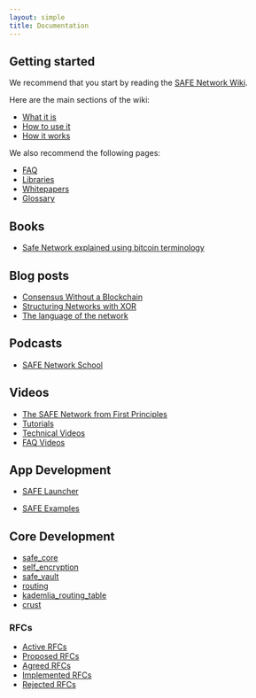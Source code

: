 ```yaml
---
layout: simple
title: Documentation
---
```


## Getting started

We recommend that you start by reading the [SAFE Network Wiki](https://safenetwork.wiki).

Here are the main sections of the wiki:

- [What it is](https://safenetwork.wiki/en/What_it_is)
- [How to use it](https://safenetwork.wiki/en/How_to_use_it)
- [How it works](https://safenetwork.wiki/en/How_it_works)

We also recommend the following pages:

- [FAQ](https://safenetwork.wiki/en/FAQ)
- [Libraries](https://safenetwork.wiki/en/Libraries)
- [Whitepapers](https://safenetwork.wiki/en/Whitepapers)
- [Glossary](https://safenetwork.wiki/en/Glossary)

## Books

- [Safe Network explained using bitcoin terminology](https://safe-network-explained.github.io/safe-for-bitcoiners)

## Blog posts

- [Consensus Without a Blockchain](https://blog.maidsafe.net/2015/01/29/consensus-without-a-blockchain/)
- [Structuring Networks with XOR](https://blog.maidsafe.net/2016/05/27/structuring-networks-with-xor/)
- [The language of the network](https://metaquestions.me/2015/02/05/the-language-of-the-network/)

## Podcasts

- [SAFE Network School](http://www.safecrossroads.net/safe-network-school/)

## Videos

- [The SAFE Network from First Principles](https://www.youtube.com/playlist?list=PLiYqQVdgdw_sSDkdIZzDRQR9xZlsukIxD)
- [Tutorials](https://www.youtube.com/playlist?list=PL7GqwP0KrKTqUKiSCDCRQDiRhznbeZjRu)
- [Technical Videos](https://www.youtube.com/playlist?list=PL7GqwP0KrKTpDLsQwk_gixasgCcUuL9H5)
- [FAQ Videos](https://www.youtube.com/playlist?list=PL7GqwP0KrKTrE88kD-39FKKrydTGJQEUx)

## App Development

- [SAFE Launcher](/downloads/#safe-launcher)
<!-- - [SAFE Launcher API](https://maidsafe.readme.io/docs/introduction) -->
- [SAFE Examples](https://github.com/maidsafe/safe_examples)

## Core Development

- [safe_core](http://maidsafe.net/safe_core/master/safe_core/index.html)
- [self_encryption](http://maidsafe.net/self_encryption/master/self_encryption/index.html)
- [safe_vault](http://maidsafe.net/safe_vault/master/safe_vault/index.html)
- [routing](http://maidsafe.net/routing/master/routing/index.html)
- [kademlia_routing_table](http://maidsafe.net/kademlia_routing_table/master/kademlia_routing_table/index.html)
- [crust](http://maidsafe.net/crust/master/crust/index.html)

### RFCs

- [Active RFCs](https://github.com/maidsafe/rfcs/blob/master/RFCs-by-status.md#active-rfcs)
- [Proposed RFCs](https://github.com/maidsafe/rfcs/blob/master/RFCs-by-status.md#proposed-rfcs)
- [Agreed RFCs](https://github.com/maidsafe/rfcs/blob/master/RFCs-by-status.md#agreed-rfcs)
- [Implemented RFCs](https://github.com/maidsafe/rfcs/blob/master/RFCs-by-status.md#implemented-rfcs)
- [Rejected RFCs](https://github.com/maidsafe/rfcs/blob/master/RFCs-by-status.md#rejected-rfcs)
